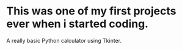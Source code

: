 # This was one of my first projects ever when i started coding.
A really basic Python calculator using Tkinter.

